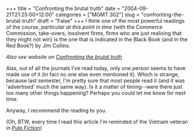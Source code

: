 +++
title = "Confronting the brutal truth"
date = "2004-09-21T21:25:00+12:00"
categories = ["MGMT 302"]
slug = "confronting-the-brutal-truth"
draft = "False"
+++
I think one of the most powerful readings of the course,
_particular at this point in time_ (with the Commerce Commission,
take-overs, insolvent firms, firms who are just realising that they
might not win) is the one that is indicated in the Black Book (and in
the Red Book?) by Jim Collins.

_Also see website on [Confronting the brutal truth](http://www.jimcollins.com)_

Alas, out of all the journals I've read today, only one person seems
to have made use of it (in fact no one else even mentioned it). Which
is strange, because last semester, I'm pretty sure that most people read
it (and it was 'advertised' much the same way). Is it a matter of
timing--were there just too many other things happening? Perhaps
you could let me know for next time.

Anyway, I recommend the reading to you.

(Oh, BTW, every time
I read this article I'm reminded of the Vietnam veteran in [Pulp
Fiction](http://www.imdb.com/title/tt0110912/))

